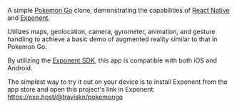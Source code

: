 A simple [Pokemon Go](http://www.pokemongo.com/) clone, demonstrating the capabilities of [React Native](https://facebook.github.io/react-native/) and [Exponent](https://getexponent.com/).

Utilizes maps, geolocation, camera, gyrometer, animation, and gesture handling to achieve
a basic demo of augmented reality similar to that in Pokemon Go.

By utilizing the [Exponent SDK](https://docs.getexponent.com/versions/v13.0.0/sdk/index.html#exponent-sdk), this app is compatible with both iOS and Android.

The simplest way to try it out on your device is to install Exponent from the
app store and open this project's link in Exponent:
https://exp.host/@traviskn/pokemongo
